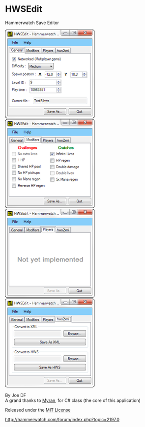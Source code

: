 HWSEdit
=======

Hammerwatch Save Editor  

![Screenshot01](screenshots/2014-10-14_213241.png)
![Screenshot02](screenshots/2014-10-14_213259.png)
![Screenshot03](screenshots/2014-10-14_215838.png)
![Screenshot04](screenshots/2014-10-14_215649.png)

By Joe DF  
A grand thanks to [Myran](http://hammerwatch.com/forum/index.php?action=profile;u=1), for C# class (the core of this application)  

Released under the [MIT License](http://opensource.org/licenses/MIT)

http://hammerwatch.com/forum/index.php?topic=2197.0
